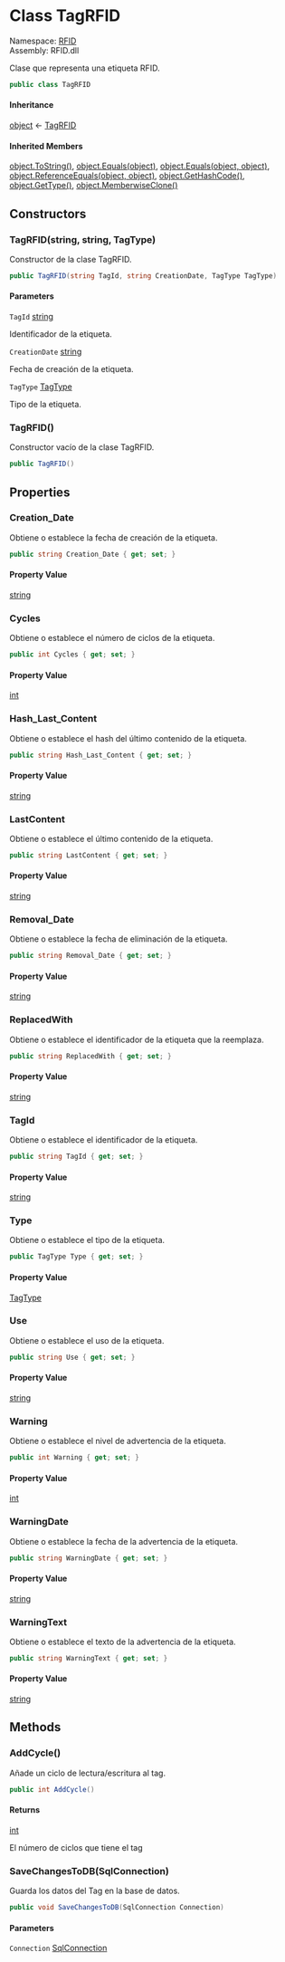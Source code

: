 # <a id="RFID_TagRFID"></a> Class TagRFID

Namespace: [RFID](RFID.md)  
Assembly: RFID.dll  

Clase que representa una etiqueta RFID.

```csharp
public class TagRFID
```

#### Inheritance

[object](https://learn.microsoft.com/dotnet/api/system.object) ← 
[TagRFID](RFID.TagRFID.md)

#### Inherited Members

[object.ToString\(\)](https://learn.microsoft.com/dotnet/api/system.object.tostring), 
[object.Equals\(object\)](https://learn.microsoft.com/dotnet/api/system.object.equals\#system\-object\-equals\(system\-object\)), 
[object.Equals\(object, object\)](https://learn.microsoft.com/dotnet/api/system.object.equals\#system\-object\-equals\(system\-object\-system\-object\)), 
[object.ReferenceEquals\(object, object\)](https://learn.microsoft.com/dotnet/api/system.object.referenceequals), 
[object.GetHashCode\(\)](https://learn.microsoft.com/dotnet/api/system.object.gethashcode), 
[object.GetType\(\)](https://learn.microsoft.com/dotnet/api/system.object.gettype), 
[object.MemberwiseClone\(\)](https://learn.microsoft.com/dotnet/api/system.object.memberwiseclone)

## Constructors

### <a id="RFID_TagRFID__ctor_System_String_System_String_RFID_TagType_"></a> TagRFID\(string, string, TagType\)

Constructor de la clase TagRFID.

```csharp
public TagRFID(string TagId, string CreationDate, TagType TagType)
```

#### Parameters

`TagId` [string](https://learn.microsoft.com/dotnet/api/system.string)

Identificador de la etiqueta.

`CreationDate` [string](https://learn.microsoft.com/dotnet/api/system.string)

Fecha de creación de la etiqueta.

`TagType` [TagType](RFID.TagType.md)

Tipo de la etiqueta.

### <a id="RFID_TagRFID__ctor"></a> TagRFID\(\)

Constructor vacío de la clase TagRFID.

```csharp
public TagRFID()
```

## Properties

### <a id="RFID_TagRFID_Creation_Date"></a> Creation\_Date

Obtiene o establece la fecha de creación de la etiqueta.

```csharp
public string Creation_Date { get; set; }
```

#### Property Value

 [string](https://learn.microsoft.com/dotnet/api/system.string)

### <a id="RFID_TagRFID_Cycles"></a> Cycles

Obtiene o establece el número de ciclos de la etiqueta.

```csharp
public int Cycles { get; set; }
```

#### Property Value

 [int](https://learn.microsoft.com/dotnet/api/system.int32)

### <a id="RFID_TagRFID_Hash_Last_Content"></a> Hash\_Last\_Content

Obtiene o establece el hash del último contenido de la etiqueta.

```csharp
public string Hash_Last_Content { get; set; }
```

#### Property Value

 [string](https://learn.microsoft.com/dotnet/api/system.string)

### <a id="RFID_TagRFID_LastContent"></a> LastContent

Obtiene o establece el último contenido de la etiqueta.

```csharp
public string LastContent { get; set; }
```

#### Property Value

 [string](https://learn.microsoft.com/dotnet/api/system.string)

### <a id="RFID_TagRFID_Removal_Date"></a> Removal\_Date

Obtiene o establece la fecha de eliminación de la etiqueta.

```csharp
public string Removal_Date { get; set; }
```

#### Property Value

 [string](https://learn.microsoft.com/dotnet/api/system.string)

### <a id="RFID_TagRFID_ReplacedWith"></a> ReplacedWith

Obtiene o establece el identificador de la etiqueta que la reemplaza.

```csharp
public string ReplacedWith { get; set; }
```

#### Property Value

 [string](https://learn.microsoft.com/dotnet/api/system.string)

### <a id="RFID_TagRFID_TagId"></a> TagId

Obtiene o establece el identificador de la etiqueta.

```csharp
public string TagId { get; set; }
```

#### Property Value

 [string](https://learn.microsoft.com/dotnet/api/system.string)

### <a id="RFID_TagRFID_Type"></a> Type

Obtiene o establece el tipo de la etiqueta.

```csharp
public TagType Type { get; set; }
```

#### Property Value

 [TagType](RFID.TagType.md)

### <a id="RFID_TagRFID_Use"></a> Use

Obtiene o establece el uso de la etiqueta.

```csharp
public string Use { get; set; }
```

#### Property Value

 [string](https://learn.microsoft.com/dotnet/api/system.string)

### <a id="RFID_TagRFID_Warning"></a> Warning

Obtiene o establece el nivel de advertencia de la etiqueta.

```csharp
public int Warning { get; set; }
```

#### Property Value

 [int](https://learn.microsoft.com/dotnet/api/system.int32)

### <a id="RFID_TagRFID_WarningDate"></a> WarningDate

Obtiene o establece la fecha de la advertencia de la etiqueta.

```csharp
public string WarningDate { get; set; }
```

#### Property Value

 [string](https://learn.microsoft.com/dotnet/api/system.string)

### <a id="RFID_TagRFID_WarningText"></a> WarningText

Obtiene o establece el texto de la advertencia de la etiqueta.

```csharp
public string WarningText { get; set; }
```

#### Property Value

 [string](https://learn.microsoft.com/dotnet/api/system.string)

## Methods

### <a id="RFID_TagRFID_AddCycle"></a> AddCycle\(\)

Añade un ciclo de lectura/escritura al tag.

```csharp
public int AddCycle()
```

#### Returns

 [int](https://learn.microsoft.com/dotnet/api/system.int32)

El número de ciclos que tiene el tag

### <a id="RFID_TagRFID_SaveChangesToDB_System_Data_SqlClient_SqlConnection_"></a> SaveChangesToDB\(SqlConnection\)

Guarda los datos del Tag en la base de datos.

```csharp
public void SaveChangesToDB(SqlConnection Connection)
```

#### Parameters

`Connection` [SqlConnection](https://learn.microsoft.com/dotnet/api/system.data.sqlclient.sqlconnection)


